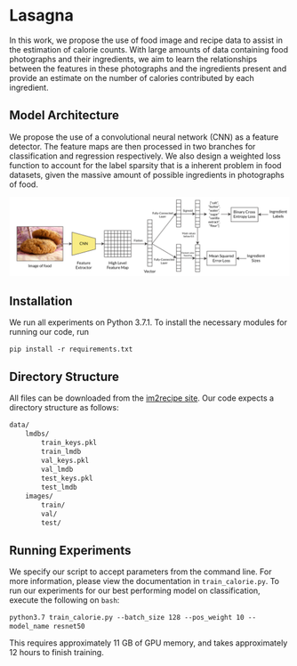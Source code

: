 # Lasagna
In this work, we propose the use of food image and recipe data to assist in the estimation of calorie counts. With large amounts of data containing food photographs and their ingredients, we aim to learn the relationships between the features in these photographs and the ingredients present and provide an estimate on the number of calories contributed by each ingredient.

## Model Architecture
We propose the use of a convolutional neural network (CNN) as a feature detector. The feature maps are then processed in two branches for classification and regression respectively. We also design a weighted loss function to account for the label sparsity that is a inherent problem in food datasets, given the massive amount of possible ingredients in photographs of food.

![Our proposed architecture.](images/architecture.png)

## Installation
We run all experiments on Python 3.7.1. To install the necessary modules for running our code, run
```
pip install -r requirements.txt
```

## Directory Structure
All files can be downloaded from the [im2recipe site](http://im2recipe.csail.mit.edu/dataset/download/). Our code expects a directory structure as follows:

```
data/
    lmdbs/
        train_keys.pkl
        train_lmdb
        val_keys.pkl
        val_lmdb
        test_keys.pkl
        test_lmdb
    images/
        train/
        val/
        test/
```

## Running Experiments
We specify our script to accept parameters from the command line. For more information, please view the documentation in `train_calorie.py`. To run our experiments for our best performing model on classification, execute the following on `bash`:

```
python3.7 train_calorie.py --batch_size 128 --pos_weight 10 --model_name resnet50
```

This requires approximately 11 GB of GPU memory, and takes approximately 12 hours to finish training.
